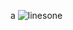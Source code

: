 a
![linesone](https://user-images.githubusercontent.com/66205383/161954661-e59cf946-87de-4388-baab-7d5b4f9a683c.gif)
